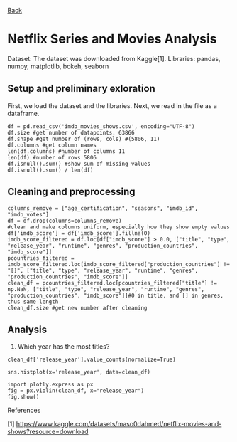 [Back](https://ycvogt.github.io/my_portfolio/)

# Netflix Series and Movies Analysis

Dataset: The dataset was downloaded from Kaggle[1].
Libraries: pandas, numpy, matplotlib, bokeh, seaborn


## Setup and preliminary exloration
First, we load the dataset and the libraries. Next, we read in the file as a dataframe.

```
df = pd.read_csv('imdb_movies_shows.csv', encoding="UTF-8")
df.size #get number of datapoints, 63866
df.shape #get number of (rows, cols) #(5806, 11)
df.columns #get column names
len(df.columns) #number of columns 11
len(df) #number of rows 5806
df.isnull().sum() #show sum of missing values
df.isnull().sum() / len(df)
```

## Cleaning and preprocessing

```
columns_remove = ["age_certification", "seasons", "imdb_id", "imdb_votes"]
df = df.drop(columns=columns_remove)
#clean and make columns uniform, especially how they show empty values
df['imdb_score'] = df['imdb_score'].fillna(0)
imdb_score_filtered = df.loc[df["imdb_score"] > 0.0, ["title", "type", "release_year", "runtime", "genres", "production_countries", "imdb_score"]]
pcountries_filtered = imdb_score_filtered.loc[imdb_score_filtered["production_countries"] != "[]", ["title", "type", "release_year", "runtime", "genres", "production_countries", "imdb_score"]]
clean_df = pcountries_filtered.loc[pcountries_filtered["title"] != np.NaN, ["title", "type", "release_year", "runtime", "genres", "production_countries", "imdb_score"]]#0 in title, and [] in genres, thus same length
clean_df.size #get new number after cleaning
```

## Analysis

1. Which year has the most titles?
```
clean_df['release_year'].value_counts(normalize=True)
```

```
sns.histplot(x='release_year', data=clean_df)
```
```
import plotly.express as px
fig = px.violin(clean_df, x="release_year")
fig.show()
```


References

[1] https://www.kaggle.com/datasets/maso0dahmed/netflix-movies-and-shows?resource=download
